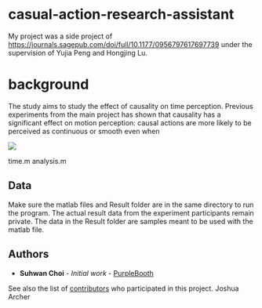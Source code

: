 # casual-action-research-assistant

My project was a side project of https://journals.sagepub.com/doi/full/10.1177/0956797617697739 under the supervision of Yujia Peng and Hongjing Lu. 

# background

The study aims to study the effect of causality on time perception. Previous experiments from the main project has shown that causality has a significant effect on motion perception: causal actions are more likely to be perceived as continuous or smooth even when 

![](Picture1.png|250x250)


time.m 
analysis.m 


## Data

Make sure the matlab files and Result folder are in the same directory to run the program.
The actual result data from the experiment participants remain private. The data in the Result folder are samples meant to be used with the matlab file. 


## Authors

* **Suhwan Choi** - *Initial work* - [PurpleBooth](https://github.com/PurpleBooth)

See also the list of [contributors](https://github.com/your/project/contributors) who participated in this project.
Joshua Archer
